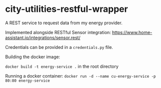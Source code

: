 # city-utilities-restful-wrapper
A REST service to request data from my energy provider.

Implemented alongside RESTful Sensor integration:
https://www.home-assistant.io/integrations/sensor.rest/

Credentials can be provided in a `credentials.py` file.

Building the docker image:

`docker build -t energy-service .` in the root directory

Running a docker container:
`docker run -d --name cu-energy-service -p 80:80 energy-service`